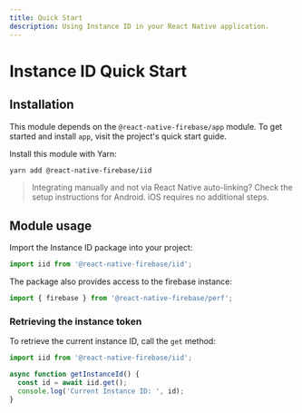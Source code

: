 ```yaml
---
title: Quick Start
description: Using Instance ID in your React Native application.
---
```


# Instance ID Quick Start

## Installation

This module depends on the `@react-native-firebase/app` module. To get started and install `app`,
visit the project's <Anchor version={false} group={false} href="/quick-start">quick start</Anchor> guide.

Install this module with Yarn:

```bash
yarn add @react-native-firebase/iid
```

> Integrating manually and not via React Native auto-linking? Check the setup instructions for <Anchor version group href="/android">Android</Anchor>. iOS requires no additional steps.

## Module usage

Import the Instance ID package into your project:

```js
import iid from '@react-native-firebase/iid';
```

The package also provides access to the firebase instance:

```js
import { firebase } from '@react-native-firebase/perf';
```

### Retrieving the instance token

To retrieve the current instance ID, call the `get` method:

```js
import iid from '@react-native-firebase/iid';

async function getInstanceId() {
  const id = await iid.get();
  console.log('Current Instance ID: ', id);
}
```
